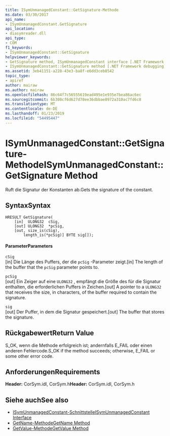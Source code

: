 ```yaml
---
title: ISymUnmanagedConstant::GetSignature-Methode
ms.date: 03/30/2017
api_name:
- ISymUnmanagedConstant.GetSignature
api_location:
- diasymreader.dll
api_type:
- COM
f1_keywords:
- ISymUnmanagedConstant::GetSignature
helpviewer_keywords:
- GetSignature method, ISymUnmanagedConstant interface [.NET Framework debugging]
- ISymUnmanagedConstant::GetSignature method [.NET Framework debugging]
ms.assetid: 3eb41151-a228-43e3-ba8f-e6dd3ceb8542
topic_type:
- apiref
author: mairaw
ms.author: mairaw
ms.openlocfilehash: 86c64f7c56555619ead495e1e935e7bea86ac6ec
ms.sourcegitcommit: 6b308cf6d627d78ee36dbbae8972a310ac7fd6c8
ms.translationtype: MT
ms.contentlocale: de-DE
ms.lasthandoff: 01/23/2019
ms.locfileid: "54495447"
---
```

# <a name="isymunmanagedconstantgetsignature-method"></a><span data-ttu-id="5ac64-102">ISymUnmanagedConstant::GetSignature-Methode</span><span class="sxs-lookup"><span data-stu-id="5ac64-102">ISymUnmanagedConstant::GetSignature Method</span></span>
<span data-ttu-id="5ac64-103">Ruft die Signatur der Konstanten ab.</span><span class="sxs-lookup"><span data-stu-id="5ac64-103">Gets the signature of the constant.</span></span>  
  
## <a name="syntax"></a><span data-ttu-id="5ac64-104">Syntax</span><span class="sxs-lookup"><span data-stu-id="5ac64-104">Syntax</span></span>  
  
```  
HRESULT GetSignature(  
    [in]  ULONG32  cSig,  
    [out] ULONG32  *pcSig,  
    [out, size_is(cSig),  
        length_is(*pcSig)] BYTE sig[]);  
```  
  
#### <a name="parameters"></a><span data-ttu-id="5ac64-105">Parameter</span><span class="sxs-lookup"><span data-stu-id="5ac64-105">Parameters</span></span>  
 `cSig`  
 <span data-ttu-id="5ac64-106">[in] Die Länge des Puffers, der die `pcSig` -Parameter zeigt.</span><span class="sxs-lookup"><span data-stu-id="5ac64-106">[in] The length of the buffer that the `pcSig` parameter points to.</span></span>  
  
 `pcSig`  
 <span data-ttu-id="5ac64-107">[out] Ein Zeiger auf eine `ULONG32` , empfängt die Größe des für die Signatur enthalten, die erforderlichen Puffers in Zeichen.</span><span class="sxs-lookup"><span data-stu-id="5ac64-107">[out] A pointer to a `ULONG32` that receives the size, in characters, of the buffer required to contain the signature.</span></span>  
  
 `sig`  
 <span data-ttu-id="5ac64-108">[out] Der Puffer, in dem die Signatur gespeichert.</span><span class="sxs-lookup"><span data-stu-id="5ac64-108">[out] The buffer that stores the signature.</span></span>  
  
## <a name="return-value"></a><span data-ttu-id="5ac64-109">Rückgabewert</span><span class="sxs-lookup"><span data-stu-id="5ac64-109">Return Value</span></span>  
 <span data-ttu-id="5ac64-110">S_OK, wenn die Methode erfolgreich ist; andernfalls E_FAIL oder einen anderen Fehlercode.</span><span class="sxs-lookup"><span data-stu-id="5ac64-110">S_OK if the method succeeds; otherwise, E_FAIL or some other error code.</span></span>  
  
## <a name="requirements"></a><span data-ttu-id="5ac64-111">Anforderungen</span><span class="sxs-lookup"><span data-stu-id="5ac64-111">Requirements</span></span>  
 <span data-ttu-id="5ac64-112">**Header:** CorSym.idl, CorSym.h</span><span class="sxs-lookup"><span data-stu-id="5ac64-112">**Header:** CorSym.idl, CorSym.h</span></span>  
  
## <a name="see-also"></a><span data-ttu-id="5ac64-113">Siehe auch</span><span class="sxs-lookup"><span data-stu-id="5ac64-113">See also</span></span>
- [<span data-ttu-id="5ac64-114">ISymUnmanagedConstant-Schnittstelle</span><span class="sxs-lookup"><span data-stu-id="5ac64-114">ISymUnmanagedConstant Interface</span></span>](../../../../docs/framework/unmanaged-api/diagnostics/isymunmanagedconstant-interface.md)
- [<span data-ttu-id="5ac64-115">GetName-Methode</span><span class="sxs-lookup"><span data-stu-id="5ac64-115">GetName Method</span></span>](../../../../docs/framework/unmanaged-api/diagnostics/isymunmanagedconstant-getname-method.md)
- [<span data-ttu-id="5ac64-116">GetValue-Methode</span><span class="sxs-lookup"><span data-stu-id="5ac64-116">GetValue Method</span></span>](../../../../docs/framework/unmanaged-api/diagnostics/isymunmanagedconstant-getvalue-method.md)
